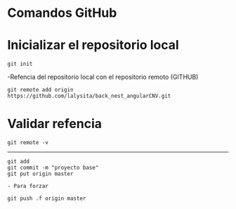 # Comandos GitHub

# Inicializar el repositorio local
```
git init
```
-Refencia del repositorio local con el repositorio remoto (GITHUB)
```
git remote add origin https://github.com/lalysita/back_nest_angularCNV.git 
```
# Validar refencia 
```
git remote -v
```
-----------------
```
git add
git commit -m "proyecto base"
git put origin master
```
```
- Para forzar

git push .f origin master
```
